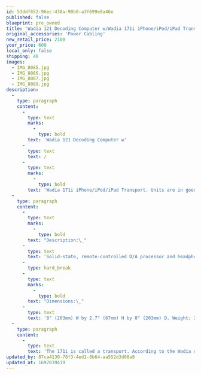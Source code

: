 ```yaml
---
id: 53ddf652-96ec-438a-90b0-a3f699e0a46e
published: false
blueprint: pre_owned
title: 'Wadia 121 Decoding Computer w/Wadia 171i iPhone/iPod/iPad Transport'
original_accessories: 'Power Cabling'
new_retail_price: 2100
your_price: 600
local_only: false
shipping: 40
images:
  - IMG_8085.jpg
  - IMG_8086.jpg
  - IMG_8087.jpg
  - IMG_8089.jpg
description:
  -
    type: paragraph
    content:
      -
        type: text
        marks:
          -
            type: bold
        text: 'Wadia 121 Decoding Computer w'
      -
        type: text
        text: /
      -
        type: text
        marks:
          -
            type: bold
        text: 'Wadia 171i iPhone/iPod/iPad Transport. Units are in good physical and functional condition with original power accessories. Units sold as new for $2,100.00'
  -
    type: paragraph
    content:
      -
        type: text
        marks:
          -
            type: bold
        text: "Description:\_"
      -
        type: text
        text: 'Solid-state, remote-controlled D/A processor and headphone amplifier. Decoding software: DigiMaster. Resampling rate: 1.4MHz. Digital inputs: AES/EBU (XLR), coaxial (RCA, BNC), optical (TosLink), USB (B). Input data rates: up to 24 bits; sampled at 44.1, 48, 88.2, 96, 176.4, 192kHz. Analog outputs: 1 pair balanced (XLR), 1 pair unbalanced (RCA), simultaneously active; ¼" headphone jack. Headphone and line-level output sensitivity: adjustable. Maximum output level (line-level outputs): 4.0V, 2.0V, 1.0V. No other specifications given.'
      -
        type: hard_break
      -
        type: text
        marks:
          -
            type: bold
        text: "Dimensions:\_"
      -
        type: text
        text: '8" (203mm) W by 2.7" (67mm) H by 8" (203mm) D. Weight: 2.5 lbs. (1.13kg).'
  -
    type: paragraph
    content:
      -
        type: text
        text: 'The 171i is called a transport. According to the Wadia site, a transport is the digital link between a media source such as an iPod, a computer, or a musical disc, and your home audio system. What it does, basically, is to make it possible to connect your iPhone/iPod/iPad to your stereo and provide ir remote control along the way. Its special trick though, the one that sets it aside from other such devices, it its ability to extract the digital signal straight from the i-device whereas formerly it was only possible to extract analog audio. Needless to say, the iPod/iPhone/iPad’s built in DAC''s are fine, but no match for a proper audio player and the resultant sound from the analog output does indeed lack dynamics, color, substance and is generally just not up to scratch. The digital signal on the other hand promises bit-accurate sound output and this is why the Wadia Transport is said to rival some top performing digital source components.'
updated_by: 87ca4130-78f3-4ed1-8b64-aa552d3d08a8
updated_at: 1697039419
---
```

